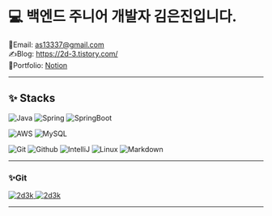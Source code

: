 # 💻 백엔드 주니어 개발자 김은진입니다.

📧Email: as13337@gmail.com  
✍️Blog: https://2d-3.tistory.com/  
📄Portfolio: [Notion](https://www.notion.so/3602097c3bb94f6ea2b908e80b2f0eea)  

---

## ✨ Stacks

![Java](https://img.shields.io/badge/JAVA-007396?style=for-the-badge&logo=java&logoColor=white)
![Spring](https://img.shields.io/badge/Spring-6DB33F.svg?style=for-the-badge&logo=Spring&logoColor=white)
![SpringBoot](https://img.shields.io/badge/Spring%20Boot-6DB33F.svg?style=for-the-badge&logo=Spring-Boot&logoColor=white)

![AWS](https://img.shields.io/badge/aws-232F3E?style=for-the-badge&logo=aws&logoColor=white)
![MySQL](https://img.shields.io/badge/mysql-4479A1?style=for-the-badge&logo=mysql&logoColor=white)

![Git](https://img.shields.io/badge/git%20-%23F05033.svg?&style=for-the-badge&logo=git&logoColor=white)
![Github](https://img.shields.io/badge/github%20-%23121011.svg?&style=for-the-badge&logo=github&logoColor=white)
![IntelliJ](https://img.shields.io/badge/IntelliJIDEA-000000.svg?style=for-the-badge&logo=intellij-idea&logoColor=white)
![Linux](https://img.shields.io/badge/linux-FCC624?style=for-the-badge&logo=linux&logoColor=black)
![Markdown](https://img.shields.io/badge/markdown-%23000000.svg?&style=for-the-badge&logo=markdown&logoColor=white)

---

### ✨Git
  
<a href="https://github.com/anuraghazra/github-readme-stats">
  <img src="https://github-readme-stats.vercel.app/api?username=2d3k&show_icons=true&theme=cobalt&count_private=true&hide=stars" alt="2d3k" />
</a>
<a href="https://github.com/anuraghazra/github-readme-stats">
  <img src="https://github-readme-stats.vercel.app/api/top-langs/?username=2d3k&theme=cobalt&layout=compact" alt="2d3k" />
</a>

---
